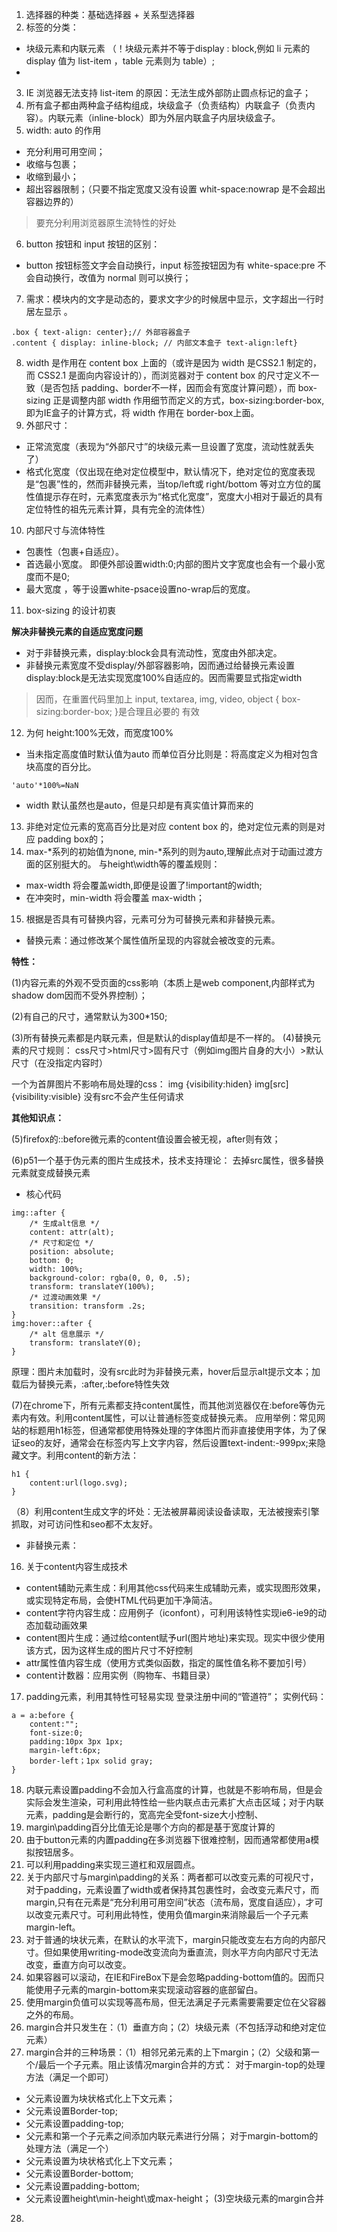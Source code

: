 1. 选择器的种类：基础选择器 + 关系型选择器
2. 标签的分类：
- 块级元素和内联元素 （！块级元素并不等于display : block,例如 li 元素的 display 值为 list-item ，table 元素则为 table）;
- 
3. IE 浏览器无法支持 list-item 的原因：无法生成外部防止圆点标记的盒子；
4. 所有盒子都由两种盒子结构组成，块级盒子（负责结构）内联盒子（负责内容）。内联元素（inline-block）即为外层内联盒子内层块级盒子。
5. width: auto 的作用
- 充分利用可用空间；
- 收缩与包裹；
- 收缩到最小；
- 超出容器限制；（只要不指定宽度又没有设置 whit-space:nowrap 是不会超出容器边界的）
> 要充分利用浏览器原生流特性的好处
6. button 按钮和 input 按钮的区别：
- button 按钮标签文字会自动换行，input 标签按钮因为有 white-space:pre 不会自动换行，改值为 normal 则可以换行； 
7. 需求：模块内的文字是动态的，要求文字少的时候居中显示，文字超出一行时居左显示 。

```
.box { text-align: center};// 外部容器盒子
.content { display: inline-block; // 内部文本盒子 text-align:left}
```

8. width 是作用在 content box 上面的（或许是因为 width 是CSS2.1 制定的，而 CSS2.1 是面向内容设计的），而浏览器对于 content box 的尺寸定义不一致（是否包括 padding、border不一样，因而会有宽度计算问题），而 box-sizing 正是调整内部 width 作用细节而定义的方式，box-sizing:border-box,即为IE盒子的计算方式，将 width 作用在 border-box上面。
9. 外部尺寸：
- 正常流宽度（表现为“外部尺寸”的块级元素一旦设置了宽度，流动性就丢失了）
- 格式化宽度（仅出现在绝对定位模型中，默认情况下，绝对定位的宽度表现是“包裹”性的，然而非替换元素，当top/left或 right/bottom 等对立方位的属性值提示存在时，元素宽度表示为“格式化宽度”，宽度大小相对于最近的具有定位特性的祖先元素计算，具有完全的流体性）
10. 内部尺寸与流体特性
- 包裹性（包裹+自适应）。
- 首选最小宽度。
即便外部设置width:0;内部的图片文字宽度也会有一个最小宽度而不是0;
- 最大宽度
，等于设置white-psace设置no-wrap后的宽度。
11. box-sizing 的设计初衷

**解决非替换元素的自适应宽度问题**
- 对于非替换元素，display:block会具有流动性，宽度由外部决定。
- 非替换元素宽度不受display/外部容器影响，因而通过给替换元素设置display:block是无法实现宽度100%自适应的。因而需要显式指定width
> 因而，在重置代码里加上 input, textarea, img, video, object { box-sizing:border-box; }是合理且必要的
有效
12. 为何 height:100%无效，而宽度100%
- 当未指定高度值时默认值为auto
而单位百分比则是：将高度定义为相对包含块高度的百分比。
```
'auto'*100%=NaN
```
- width 默认虽然也是auto，但是只却是有真实值计算而来的
13. 非绝对定位元素的宽高百分比是对应 content box 的，绝对定位元素的则是对应 padding box的；
14. max-*系列的初始值为none, min-*系列的则为auto,理解此点对于动画过渡方面的区别挺大的。
与height\width等的覆盖规则：
- max-width 将会覆盖width,即便是设置了!important的width;
- 在冲突时，min-width 将会覆盖 max-width；
15. 根据是否具有可替换内容，元素可分为可替换元素和非替换元素。
- 替换元素：通过修改某个属性值所呈现的内容就会被改变的元素。

**特性：**

(1)内容元素的外观不受页面的css影响（本质上是web component,内部样式为shadow dom因而不受外界控制）；

(2)有自己的尺寸，通常默认为300*150;

(3)所有替换元素都是内联元素，但是默认的display值却是不一样的。
(4)替换元素的尺寸规则：
css尺寸>html尺寸>固有尺寸（例如img图片自身的大小）>默认尺寸（在没指定内容时）

一个为首屏图片不影响布局处理的css：
img {visibility:hiden}
img[src] {visibility:visible}
没有src不会产生任何请求

**其他知识点：**

(5)firefox的::before微元素的content值设置会被无视，after则有效；

(6)p51一个基于伪元素的图片生成技术，技术支持理论：
去掉src属性，很多替换元素就变成替换元素
- 核心代码

```
img::after {
    /* 生成alt信息 */
    content: attr(alt);
    /* 尺寸和定位 */
    position: absolute;
    bottom: 0;
    width: 100%;
    background-color: rgba(0, 0, 0, .5);
    transform: translateY(100%);
    /* 过渡动画效果 */
    transition: transform .2s;
}
img:hover::after {
    /* alt 信息展示 */
    transform: translateY(0);
}
```
原理：图片未加载时，没有src此时为非替换元素，hover后显示alt提示文本；加载后为替换元素，:after,:before特性失效

(7)在chrome下，所有元素都支持content属性，而其他浏览器仅在:before等伪元素内有效。利用content属性，可以让普通标签变成替换元素。
应用举例：常见网站的标题用h1标签，但通常都使用特殊处理的字体图片而非直接使用字体，为了保证seo的友好，通常会在标签内写上文字内容，然后设置text-indent:-999px;来隐藏文字。利用content的新方法：

```
h1 {
    content:url(logo.svg);
}
```

（8）利用content生成文字的坏处：无法被屏幕阅读设备读取，无法被搜索引擎抓取，对可访问性和seo都不太友好。


- 非替换元素：
16. 关于content内容生成技术
- content辅助元素生成：利用其他css代码来生成辅助元素，或实现图形效果，或实现特定布局，会使HTML代码更加干净简洁。
- content字符内容生成：应用例子（iconfont），可利用该特性实现ie6-ie9的动态加载动画效果
- content图片生成：通过给content赋予url(图片地址)来实现。现实中很少使用该方式，因为这样生成的图片尺寸不好控制
- attr属性值内容生成（使用方式类似函数，指定的属性值名称不要加引号）
- content计数器：应用实例（购物车、书籍目录）
17. padding元素，利用其特性可轻易实现 登录注册中间的“管道符”；
实例代码：
```
a = a:before {
    content:"";
    font-size:0;
    padding:10px 3px 1px;
    margin-left:6px;
    border-left；1px solid gray; 
}
```
18. 内联元素设置padding不会加入行盒高度的计算，也就是不影响布局，但是会实际会发生渲染，可利用此特性给一些内联点击元素扩大点击区域；对于内联元素，padding是会断行的，宽高完全受font-size大小控制、
19. margin\padding百分比值无论是哪个方向的都是基于宽度计算的
20. 由于button元素的内置padding在多浏览器下很难控制，因而通常都使用a模拟按钮居多。
21. 可以利用padding来实现三道杠和双层圆点。
22. 关于内部尺寸与margin\padding的关系：两者都可以改变元素的可视尺寸，对于padding，元素设置了width或者保持其包裹性时，会改变元素尺寸，而margin,只有在元素是“充分利用可用空间”状态（流布局，宽度自适应），才可以改变元素尺寸。可利用此特性，使用负值margin来消除最后一个子元素margin-left。
23. 对于普通的块状元素，在默认的水平流下，margin只能改变左右方向的内部尺寸。但如果使用writing-mode改变流向为垂直流，则水平方向内部尺寸无法改变，垂直方向可以改变。
24. 如果容器可以滚动，在IE和FireBox下是会忽略padding-bottom值的。因而只能使用子元素的margin-bottom来实现滚动容器的底部留白。
25. 使用margin负值可以实现等高布局，但无法满足子元素需要需要定位在父容器之外的布局。
26. margin合并只发生在：（1）垂直方向；（2）块级元素（不包括浮动和绝对定位元素）
27. margin合并的三种场景：（1）相邻兄弟元素的上下margin；（2）父级和第一个/最后一个子元素。阻止该情况margin合并的方式：
对于margin-top的处理方法（满足一个即可）
- 父元素设置为块状格式化上下文元素；
- 父元素设置Border-top;
- 父元素设置padding-top;
- 父元素和第一个子元素之间添加内联元素进行分隔；
对于margin-bottom的处理方法（满足一个）
- 父元素设置为块状格式化上下文元素；
- 父元素设置Border-bottom;
- 父元素设置padding-bottom;
- 父元素设置height\min-height\或max-height；
(3)空块级元素的margin合并
28. 